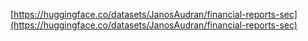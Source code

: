 [https://huggingface.co/datasets/JanosAudran/financial-reports-sec](https://huggingface.co/datasets/JanosAudran/financial-reports-sec)

